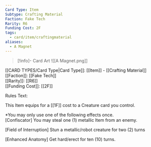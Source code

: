 ```yaml
---
Card Type: Item
Subtype: Crafting Material
Faction: Fake Tech
Rarity: R6
Funding Cost: 2F
tags:
  - card/item/craftingmaterial
aliases:
  - A Magnet
---
```

> [!info]- Card Art
> ![[A Magnet.png]]

[[CARD TYPES/Card Type|Card Type]]: [[Item]] - [[Crafting Material]]  
[[Faction]]: [[Fake Tech]]  
[[Rarity]]: [[R6]]  
[[Funding Cost]]: [[2F]]  

Rules Text:  

This Item equips for a [[1F]] cost to a Creature card you control.  

*You may only use one of the following effects once.  
[Confiscator] You may steal one (1) metallic Item from an enemy.  

[Field of Interruption] Stun a metallic/robot creature for two (2) turns  

[Enhanced Anatomy] Get hard/erect for ten (10) turns.  